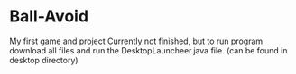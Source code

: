 # Ball-Avoid

My first game and project
Currently not finished, but to run program download all files and run the DesktopLauncheer.java file. (can be found in desktop directory) 
